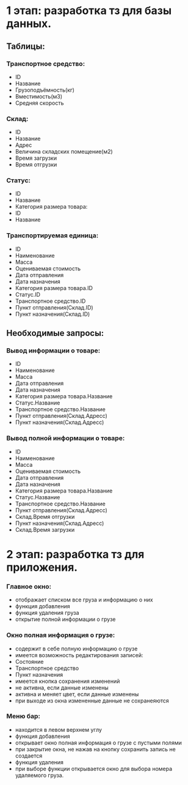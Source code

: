 # 1 этап: разработка тз для базы данных.
## Таблицы:
### Транспортное средство:
+	ID
+	Название
+	Грузоподъёмность(кг)
+	Вместимость(м3)
+	Средняя скорость
### Склад:
+	ID
+	Название
+	Адрес
+	Величина складских помещение(м2)
+	Время загрузки
+	Время отгрузки
### Статус:
+	ID
+	Название
+	Категория размера товара:
+	ID
+	Название
### Транспортируемая единица:
+	ID
+	Наименование
+	Масса
+	Оцениваемая стоимость
+	Дата отправления
+	Дата назначения
+	Категория размера товара.ID
+	Статус.ID
+	Транспортное средство.ID
+	Пункт отправления(Склад.ID)
+	Пункт назначения(Склад.ID)

## Необходимые запросы:
### Вывод информации о товаре:
+	ID
+	Наименование
+	Масса
+	Дата отправления
+	Дата назначения
+	Категория размера товара.Название
+	Статус.Название
+	Транспортное средство.Название
+	Пункт отправления(Склад.Адресс)
+	Пункт назначения(Склад.Адресс)
### Вывод полной информации о товаре:
+	ID
+	Наименование
+	Масса
+	Оцениваемая стоимость
+	Дата отправления
+	Дата назначения
+	Категория размера товара.Название
+	Статус.Название
+	Транспортное средство.Название
+	Пункт отправления(Склад.Адресс)
+	Склад.Время отгрузки
+	Пункт назначения(Склад.Адресс)
+	Склад.Время загрузки

# 2 этап: разработка тз для приложения.
###  Главное окно:
+	отображает списком все груза и информацию о них
+	функция добавления 
+	функция удаления груза
+	открытие полной информации о грузе
### Окно полная информация о грузе:
+	содержит в себе полную информацию о грузе
+	имеется возможность редактирования записей:
  +	Состояние
  +	Транспортное средство
  +	Пункт назначения
+	имеется кнопка сохранения изменений
  +	не активна, если данные изменены
  +	активна и меняет цвет, если данные изменены
+	при выходе из окна измененные данные не сохранеяются
### Меню бар:
+	находится в левом верхнем углу
+	функция добавления
  +	открывает окно полная информация о грузе с пустыми полями
  +	при закрытие окна, не нажав на кнопку сохранить запись не создается
+	функция удаления
  +	при выборе функции открывается окно для выбора номера удаляемого груза.

